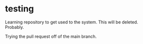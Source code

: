 # testing

Learning repository to get used to the system. This will be deleted. Probably. 

Trying the pull request off of the main branch. 
